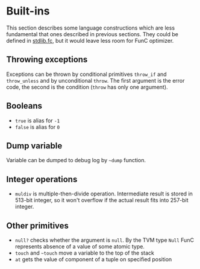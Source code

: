 # Built-ins
This section describes some language constructions which are less fundamental that ones described in previous sections. They could be defined in [stdlib.fc](/func/stdlib.md), but it would leave less room for FunC optimizer.

## Throwing exceptions
Exceptions can be thrown by conditional primitives `throw_if` and `throw_unless` and by unconditional `throw`. The first argument is the error code, the second is the condition (`throw` has only one argument).

## Booleans
- `true` is alias for `-1`
- `false` is alias for `0`

## Dump variable
Variable can be dumped to debug log by `~dump` function.

## Integer operations
- `muldiv` is multiple-then-divide operation. Intermediate result is stored in 513-bit integer, so it won't overflow if the actual result fits into 257-bit integer.

## Other primitives
- `null?` checks whether the argument is `null`. By the TVM type `Null` FunC represents absence of a value of some atomic type.
- `touch` and `~touch` move a variable to the top of the stack
- `at` gets the value of component of a tuple on specified position
